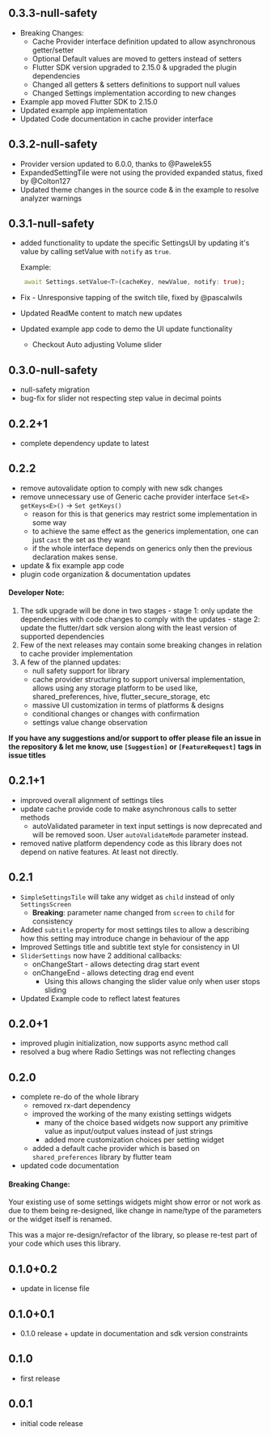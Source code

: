 ## 0.3.3-null-safety
 - Breaking Changes:
   - Cache Provider interface definition updated to allow asynchronous getter/setter
   - Optional Default values are moved to getters instead of setters
   - Flutter SDK version upgraded to 2.15.0 & upgraded the plugin dependencies
   - Changed all getters & setters definitions to support null values
   - Changed Settings implementation according to new changes
 - Example app moved Flutter SDK to 2.15.0
 - Updated example app implementation
 - Updated Code documentation in cache provider interface


## 0.3.2-null-safety
 - Provider version updated to 6.0.0, thanks to @Pawelek55
 - ExpandedSettingTile were not using the provided expanded status, fixed by @Colton127
 - Updated theme changes in the source code & in the example to resolve analyzer warnings

## 0.3.1-null-safety
 - added functionality to update the specific SettingsUI by updating it's value
   by calling setValue with `notify` as `true`.

   Example:
   ```dart
    await Settings.setValue<T>(cacheKey, newValue, notify: true);
   ```

 - Fix - Unresponsive tapping of the switch tile, fixed by @pascalwils
 - Updated ReadMe content to match new updates
 - Updated example app code to demo the UI update functionality
    - Checkout Auto adjusting Volume slider

## 0.3.0-null-safety
 - null-safety migration
 - bug-fix for slider not respecting step value in decimal points

## 0.2.2+1
 - complete dependency update to latest

## 0.2.2
 - remove autovalidate option to comply with new sdk changes
 - remove unnecessary use of Generic cache provider interface
    `Set<E> getKeys<E>()` -> `Set getKeys()`
	- reason for this is that generics may restrict some implementation in some way
	- to achieve the same effect as the generics implementation, one can just `cast` the set as they want
	- if the whole interface depends on generics only then the previous declaration makes sense.
 - update & fix example app code
 - plugin code organization & documentation updates

#### Developer Note:
  1. The sdk upgrade will be done in two stages
    - stage 1: only update the dependencies with code changes to comply with the updates
	- stage 2: update the flutter/dart sdk version along with the least version of supported dependencies
  2. Few of the next releases may contain some breaking changes in relation to cache provider implementation
  3. A few of the planned updates:
      - null safety support for library
      - cache provider structuring to support universal implementation, allows using any storage platform to be used
	    like, shared_preferences, hive, flutter_secure_storage, etc
	  - massive UI customization in terms of platforms & designs
	  - conditional changes or changes with confirmation
	  - settings value change observation

**If you have any suggestions and/or support to offer please file an issue in the repository & let me know, use `[Suggestion]` or `[FeatureRequest]` tags in issue titles**

## 0.2.1+1
* improved overall alignment of settings tiles
* update cache provide code to make asynchronous calls to setter methods
  - autoValidated parameter in text input settings is now deprecated and will be removed soon. User `autoValidateMode` parameter instead.
* removed native platform dependency code as this library does not depend on native features. At least not directly.

## 0.2.1
* `SimpleSettingsTile` will take any widget as `child` instead of only `SettingsScreen`
  - **Breaking**: parameter name changed from `screen` to `child` for consistency
* Added `subtitle` property for most settings tiles to allow a describing how this setting may introduce change in behaviour of the app
* Improved Settings title and subtitle text style for consistency in UI
* `SliderSettings` now have 2 additional callbacks:
  - onChangeStart - allows detecting drag start event
  - onChangeEnd - allows detecting drag end event
     - Using this allows changing the slider value only when user stops sliding
* Updated Example code to reflect latest features 

## 0.2.0+1
* improved plugin initialization, now supports async method call
* resolved a bug where Radio Settings was not reflecting changes

## 0.2.0
* complete re-do of the whole library
  * removed rx-dart dependency
  * improved the working of the many existing settings widgets
    * many of the choice based widgets now support any primitive value as input/output values instead of just strings
    * added more customization choices per setting widget
  * added a default cache provider which is based on `shared_preferences` library by flutter team
* updated code documentation

#### Breaking Change:
Your existing use of some settings widgets might show error or not work as due to them being re-designed, like change in name/type of the parameters or the widget itself is renamed.

This was a major re-design/refactor of the library, so please re-test part of your code which uses this library.

## 0.1.0+0.2
* update in license file

## 0.1.0+0.1
* 0.1.0 release + update in documentation and sdk version constraints

## 0.1.0
* first release

## 0.0.1
* initial code release